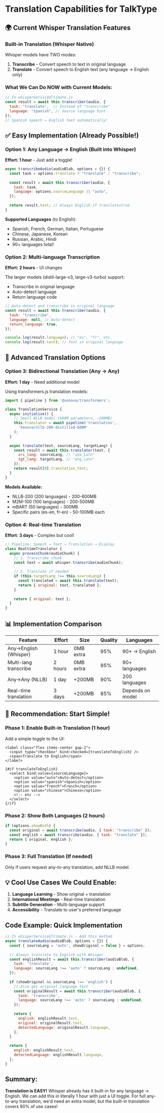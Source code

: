 # Translation Capabilities for TalkType

## 🌍 Current Whisper Translation Features

### Built-in Translation (Whisper Native)
Whisper models have TWO modes:
1. **Transcribe** - Convert speech to text in original language
2. **Translate** - Convert speech to English text (any language → English only)

### What We Can Do NOW with Current Models:

```javascript
// In whisperServiceUltimate.js
const result = await this.transcriber(audio, {
  task: "translate",  // Instead of "transcribe"
  language: "spanish", // Source language hint
});
// Spanish speech → English text automatically!
```

## ✅ Easy Implementation (Already Possible!)

### Option 1: Any Language → English (Built into Whisper)
**Effort: 1 hour** - Just add a toggle!

```javascript
async transcribeAudio(audioBlob, options = {}) {
  const task = options.translate ? "translate" : "transcribe";
  
  const result = await this.transcriber(audio, {
    task: task,
    language: options.sourceLanguage || "auto",
  });
  
  return result.text; // Always English if translate=true
}
```

**Supported Languages** (to English):
- Spanish, French, German, Italian, Portuguese
- Chinese, Japanese, Korean
- Russian, Arabic, Hindi
- 90+ languages total!

### Option 2: Multi-language Transcription
**Effort: 2 hours** - UI changes

The larger models (distil-large-v3, large-v3-turbo) support:
- Transcribe in original language
- Auto-detect language
- Return language code

```javascript
// Auto-detect and transcribe in original language
const result = await this.transcriber(audio, {
  task: "transcribe",
  language: null, // Auto-detect
  return_language: true,
});

console.log(result.language); // "es", "fr", etc.
console.log(result.text); // Text in original language
```

## 🚀 Advanced Translation Options

### Option 3: Bidirectional Translation (Any → Any)
**Effort: 1 day** - Need additional model

Using transformers.js translation models:

```javascript
import { pipeline } from '@xenova/transformers';

class TranslationService {
  async initialize() {
    // Small NLLB model (600M parameters, ~200MB)
    this.translator = await pipeline('translation', 
      'Xenova/nllb-200-distilled-600M'
    );
  }
  
  async translate(text, sourceLang, targetLang) {
    const result = await this.translator(text, {
      src_lang: sourceLang, // "spa_Latn"
      tgt_lang: targetLang, // "eng_Latn"
    });
    return result[0].translation_text;
  }
}
```

**Models Available:**
- NLLB-200 (200 languages) - 200-600MB
- M2M-100 (100 languages) - 200-500MB
- mBART (50 languages) - 300MB
- Specific pairs (es-en, fr-en) - 50-100MB each

### Option 4: Real-time Translation
**Effort: 3 days** - Complex but cool!

```javascript
// Pipeline: Speech → Text → Translation → Display
class RealtimeTranslator {
  async processChunk(audioChunk) {
    // 1. Transcribe chunk
    const text = await whisper.transcribe(audioChunk);
    
    // 2. Translate if needed
    if (this.targetLang !== this.sourceLang) {
      const translated = await this.translate(text);
      return { original: text, translated };
    }
    
    return { original: text };
  }
}
```

## 📊 Implementation Comparison

| Feature | Effort | Size | Quality | Languages |
|---------|--------|------|---------|-----------|
| Any→English (Whisper) | 1 hour | 0MB extra | 95% | 90+ → English |
| Multi-lang transcribe | 2 hours | 0MB extra | 95% | 90+ languages |
| Any→Any (NLLB) | 1 day | +200MB | 90% | 200 languages |
| Real-time translation | 3 days | +200MB | 85% | Depends on model |

## 🎯 Recommendation: Start Simple!

### Phase 1: Enable Built-in Translation (1 hour)
Add a simple toggle to the UI:

```svelte
<label class="flex items-center gap-2">
  <input type="checkbox" bind:checked={translateToEnglish} />
  <span>Translate to English</span>
</label>

{#if translateToEnglish}
  <select bind:value={sourceLanguage}>
    <option value="auto">Auto-detect</option>
    <option value="spanish">Spanish</option>
    <option value="french">French</option>
    <option value="chinese">Chinese</option>
    <!-- etc -->
  </select>
{/if}
```

### Phase 2: Show Both Languages (2 hours)
```javascript
if (options.showBoth) {
  const original = await transcribe(audio, { task: "transcribe" });
  const english = await transcribe(audio, { task: "translate" });
  return { original, english };
}
```

### Phase 3: Full Translation (If needed)
Only if users request any-to-any translation, add NLLB model.

## 💡 Cool Use Cases We Could Enable:

1. **Language Learning** - Show original + translation
2. **International Meetings** - Real-time translation
3. **Subtitle Generation** - Multi-language support
4. **Accessibility** - Translate to user's preferred language

## Code Example: Quick Implementation

```javascript
// In whisperServiceUltimate.js - Add this method
async translateAudio(audioBlob, options = {}) {
  const { sourceLang = 'auto', showOriginal = false } = options;
  
  // Always translate to English with Whisper
  const englishResult = await this.transcriber(audioBlob, {
    task: 'translate',
    language: sourceLang !== 'auto' ? sourceLang : undefined,
  });
  
  if (showOriginal && sourceLang !== 'english') {
    // Also get original language text
    const originalResult = await this.transcriber(audioBlob, {
      task: 'transcribe',
      language: sourceLang !== 'auto' ? sourceLang : undefined,
    });
    
    return {
      english: englishResult.text,
      original: originalResult.text,
      detectedLanguage: originalResult.language,
    };
  }
  
  return {
    english: englishResult.text,
    detectedLanguage: englishResult.language,
  };
}
```

## Summary:

**Translation is EASY!** Whisper already has it built-in for any language → English. We can add this in literally 1 hour with just a UI toggle. For full any-to-any translation, we'd need an extra model, but the built-in translation covers 90% of use cases!